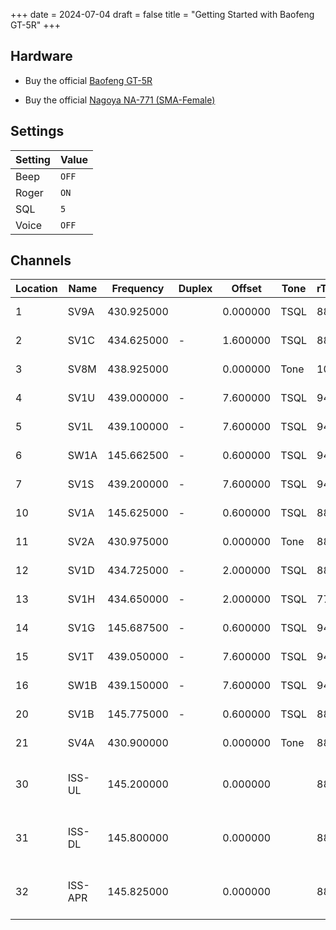 +++
date = 2024-07-04
draft = false
title = "Getting Started with Baofeng GT-5R"
+++

## Hardware

- Buy the official [Baofeng GT-5R](https://www.baofengradio.com/products/gt-5r)

- Buy the official [Nagoya NA-771 (SMA-Female)](https://baofengtech.com/product/nagoya-na-771/)

## Settings

| Setting | Value |
| ------- | ----- |
| Beep    | `OFF` |
| Roger   | `ON`  |
| SQL     | `5`   |
| Voice   | `OFF` |

## Channels

|Location|Name   |Frequency |Duplex|Offset  |Tone|rToneFreq|cToneFreq|CrossMode |Mode|Comment                             |
|--------|-------|----------|------|--------|----|---------|---------|----------|----|------------------------------------|
|1       |SV9A   |430.925000|      |0.000000|TSQL|88.5     |88.5     |Tone->Tone|FM  |Athina, Mt. Ymittos                 |
|2       |SV1C   |434.625000|-     |1.600000|TSQL|88.5     |88.5     |Tone->Tone|FM  |Athina, Mt. Ymittos                 |
|3       |SV8M   |438.925000|      |0.000000|Tone|107.2    |88.5     |Tone->Tone|FM  |Athina, Mt. Ymittos                 |
|4       |SV1U   |439.000000|-     |7.600000|TSQL|94.8     |94.8     |Tone->Tone|FM  |Athina, Mt. Ymittos                 |
|5       |SV1L   |439.100000|-     |7.600000|TSQL|94.8     |94.8     |Tone->Tone|FM  |Athina, Mt. Ymittos                 |
|6       |SW1A   |145.662500|-     |0.600000|TSQL|94.8     |94.8     |Tone->Tone|FM  |Athina, Mt. Ymittos                 |
|7       |SV1S   |439.200000|-     |7.600000|TSQL|94.8     |94.8     |Tone->Tone|FM  |Athina, Mt. Ymittos                 |
|10      |SV1A   |145.625000|-     |0.600000|TSQL|88.5     |88.5     |Tone->Tone|FM  |Athina, Mt. Parnitha                |
|11      |SV2A   |430.975000|      |0.000000|Tone|88.5     |88.5     |Tone->Tone|FM  |Athina, Mt. Parnitha                |
|12      |SV1D   |434.725000|-     |2.000000|TSQL|88.5     |88.5     |Tone->Tone|FM  |Athina, Mt. Parnitha                |
|13      |SV1H   |434.650000|-     |2.000000|TSQL|77.0     |77.0     |Tone->Tone|FM  |Athina, Mt. Parnitha                |
|14      |SV1G   |145.687500|-     |0.600000|TSQL|94.8     |94.8     |Tone->Tone|FM  |Athina, Mt. Parnitha                |
|15      |SV1T   |439.050000|-     |7.600000|TSQL|94.8     |94.8     |Tone->Tone|FM  |Athina, Mt. Parnitha                |
|16      |SW1B   |439.150000|-     |7.600000|TSQL|94.8     |94.8     |Tone->Tone|FM  |Athina, Mt. Parnitha                |
|20      |SV1B   |145.775000|-     |0.600000|TSQL|88.5     |88.5     |Tone->Tone|FM  |Athina, Mt. Pentelikon              |
|21      |SV4A   |430.900000|      |0.000000|Tone|88.5     |88.5     |Tone->Tone|FM  |Athina, Mt. Pentelikon              |
|30      |ISS-UL |145.200000|      |0.000000|    |88.5     |88.5     |Tone->Tone|FM  |International Space Station Uplink  |
|31      |ISS-DL |145.800000|      |0.000000|    |88.5     |88.5     |Tone->Tone|FM  |International Space Station Downlink|
|32      |ISS-APR|145.825000|      |0.000000|    |88.5     |88.5     |Tone->Tone|FM  |International Space Station APRS    |
